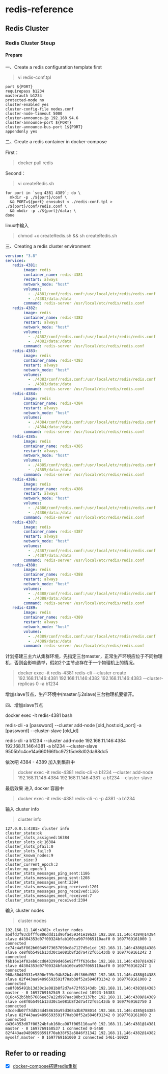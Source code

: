 # redis-reference


## Redis Cluster

### Redis Cluster Steup 

#### Prepare

一、Create a redis configuration template first

> vi redis-conf.tpl

```shell
port ${PORT}
requirepass b1234
masterauth b1234
protected-mode no
cluster-enabled yes
cluster-config-file nodes.conf
cluster-node-timeout 5000
cluster-announce-ip 192.168.94.6
cluster-announce-port ${PORT}
cluster-announce-bus-port 1${PORT}
appendonly yes
```
二、Create a redis container in docker-compose

First：
> docker pull redis

Second：
> vi createRedis.sh

```shell
for port in `seq 4381 4389`; do \
  mkdir -p ./${port}/conf \
  && PORT=${port} envsubst < ./redis-conf.tpl > ./${port}/conf/redis.conf \
  && mkdir -p ./${port}/data; \
done
```
linux中输入
> chmod +x createRedis.sh && sh createRedis.sh

三、Creating a redis cluster environment

```yaml
version: "3.8"
services:
   redis-4381:
        image: redis
        container_name: redis-4381
        restart: always
        network_mode: "host"
        volumes:
          - ./4381/conf/redis.conf:/usr/local/etc/redis/redis.conf
          - ./4381/data:/data
        command: redis-server /usr/local/etc/redis/redis.conf
   redis-4382:
        image: redis
        container_name: redis-4382
        restart: always
        network_mode: "host"
        volumes:
          - ./4382/conf/redis.conf:/usr/local/etc/redis/redis.conf
          - ./4382/data:/data
        command: redis-server /usr/local/etc/redis/redis.conf
   redis-4383:
        image: redis
        container_name: redis-4383
        restart: always
        network_mode: "host"
        volumes:
          - ./4383/conf/redis.conf:/usr/local/etc/redis/redis.conf
          - ./4383/data:/data
        command: redis-server /usr/local/etc/redis/redis.conf
   redis-4384:
        image: redis
        container_name: redis-4384
        restart: always
        network_mode: "host"
        volumes:
          - ./4384/conf/redis.conf:/usr/local/etc/redis/redis.conf
          - ./4384/data:/data
        command: redis-server /usr/local/etc/redis/redis.conf
   redis-4385:
        image: redis
        container_name: redis-4385
        restart: always
        network_mode: "host"
        volumes:
          - ./4385/conf/redis.conf:/usr/local/etc/redis/redis.conf
          - ./4385/data:/data
        command: redis-server /usr/local/etc/redis/redis.conf
   redis-4386:
        image: redis
        container_name: redis-4386
        restart: always
        network_mode: "host"
        volumes:
          - ./4386/conf/redis.conf:/usr/local/etc/redis/redis.conf
          - ./4386/data:/data
        command: redis-server /usr/local/etc/redis/redis.conf
   redis-4387:
        image: redis
        container_name: redis-4387
        restart: always
        network_mode: "host"
        volumes:
          - ./4387/conf/redis.conf:/usr/local/etc/redis/redis.conf
          - ./4387/data:/data
        command: redis-server /usr/local/etc/redis/redis.conf
   redis-4388:
        image: redis
        container_name: redis-4388
        restart: always
        network_mode: "host"
        volumes:
          - ./4388/conf/redis.conf:/usr/local/etc/redis/redis.conf
          - ./4388/data:/data
        command: redis-server /usr/local/etc/redis/redis.conf
   redis-4389:
        image: redis
        container_name: redis-4389
        restart: always
        network_mode: "host"
        volumes:
          - ./4389/conf/redis.conf:/usr/local/etc/redis/redis.conf
          - ./4389/data:/data
        command: redis-server /usr/local/etc/redis/redis.conf
```

计划搭建三主六从集群环境，先指定三台master，正常生产环境应位于不同物理机，否则会影响选举，假如2个主节点存在于一个物理机上的情况。

> docker exec -it redis-4381 redis-cli --cluster create 192.168.11.146:4381 192.168.11.146:4382 192.168.11.146:4383 --cluster-replicas 0 -a b1234

增加slave节点，生产环境中(master与2slave)三台物理机要错开。

四、增加slave节点

docker exec -it redis-4381 bash

redis-cli -a [password] --cluster add-node [old_host:old_port] -a [password] --cluster-slave [old_id]

redis-cli -a b1234 --cluster add-node 192.168.11.146:4384 192.168.11.146:4381 -a b1234 --cluster-slave 9505b1c4ce14a660166fbc972f5de8d02da98dc5

依次吧 4384 - 4389 加入到集群中
> docker exec -it redis-4381 redis-cli -a b1234 --cluster add-node 192.168.11.146:4384 192.168.11.146:4381 -a b1234 --cluster-slave

最后效果
进入 docker 容器中
> docker exec -it redis-4381 redis-cli -c -p 4381 -a b1234

输入 cluster info
> cluster info
```shell
127.0.0.1:4381> cluster info
cluster_state:ok
cluster_slots_assigned:16384
cluster_slots_ok:16384
cluster_slots_pfail:0
cluster_slots_fail:0
cluster_known_nodes:9
cluster_size:3
cluster_current_epoch:3
cluster_my_epoch:1
cluster_stats_messages_ping_sent:1186
cluster_stats_messages_pong_sent:1208
cluster_stats_messages_sent:2394
cluster_stats_messages_ping_received:1201
cluster_stats_messages_pong_received:1186
cluster_stats_messages_meet_received:7
cluster_stats_messages_received:2394
```
输入 cluster nodes
> cluster nodes
```shell
192.168.11.146:4382> cluster nodes
a5dfd3f93cbfff6886ddd11d96fae59341e19a3a 192.168.11.146:4384@14384 slave d4304353d07f00324bfab160ca907f065110aaf0 0 1697769161000 1 connected
cc74c4a5f862b60349f73657090c8a7127d5e1cd 192.168.11.146:4386@14386 slave ce8f0b5491b13d30c1e081b8f2d7a472f65143db 0 1697769161242 3 connected
f6b16e14f02eb6ccd843299d465e92ff7f636cbe 192.168.11.146:4387@14387 slave d4304353d07f00324bfab160ca907f065110aaf0 0 1697769162247 1 connected
968a30d49331e9890e795c94b82b4cd9f366d952 192.168.11.146:4388@14388 slave 82f443aa94896593591f70ab38f52a5846f31342 0 1697769161000 2 connected
ce8f0b5491b13d30c1e081b8f2d7a472f65143db 192.168.11.146:4383@14383 master - 0 1697769162549 3 connected 10923-16383
016c452b5bb57686ee37a22d997aac88bc3137bc 192.168.11.146:4389@14389 slave ce8f0b5491b13d30c1e081b8f2d7a472f65143db 0 1697769162750 3 connected
43cdedb07f7dd524d458610a95d368a3b8788014 192.168.11.146:4385@14385 slave 82f443aa94896593591f70ab38f52a5846f31342 0 1697769161000 2 connected
d4304353d07f00324bfab160ca907f065110aaf0 192.168.11.146:4381@14381 master - 0 1697769160537 1 connected 0-5460
82f443aa94896593591f70ab38f52a5846f31342 192.168.11.146:4382@14382 myself,master - 0 1697769161000 2 connected 5461-10922
```

## Refer to or reading
- [x] [docker-compose搭建redis集群](https://blog.csdn.net/xiongsd/article/details/129356171)